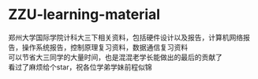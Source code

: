 # ZZU-learning-material
郑州大学国际学院计科大三下相关资料，包括硬件设计以及报告，计算机网络报告，操作系统报告，控制原理复习资料，数据通信复习资料  
可以节省大三同学的大量时间，也是混混老学长能做出的最后的贡献了  
看过了麻烦给个star，祝各位学弟学妹前程似锦  
